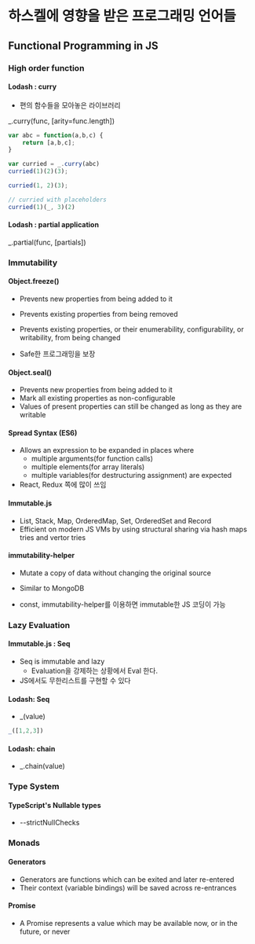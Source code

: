 # 하스켈에 영향을 받은 프로그래밍 언어들

## Functional Programming in JS

### High order function

#### Lodash : curry
* 편의 함수들을 모아놓은 라이브러리

_.curry(func, [arity=func.length])
```javascript
var abc = function(a,b,c) {
    return [a,b,c];
}

var curried = _.curry(abc)
curried(1)(2)(3);

curried(1, 2)(3);

// curried with placeholders
curried(1)(_, 3)(2)
```

#### Lodash : partial application

_.partial(func, [partials])

### Immutability

#### Object.freeze()
* Prevents new properties from being added to it
* Prevents existing properties from being removed
* Prevents existing properties, or their enumerability, configurability, or writability, from being changed


* Safe한 프로그래밍을 보장
#### Object.seal()
* Prevents new properties from being added to it
* Mark all existing properties as non-configurable
* Values of present properties can still be changed as long as they are writable

#### Spread Syntax (ES6)
* Allows an expression to be expanded in places where
  * multiple arguments(for function calls)
  * multiple elements(for array literals)
  * multiple variables(for destructuring assignment) are expected
* React, Redux 쪽에 많이 쓰임

#### Immutable.js
* List, Stack, Map, OrderedMap, Set, OrderedSet and Record
* Efficient on modern JS VMs by using structural sharing via hash maps tries and vertor tries

#### immutability-helper 
* Mutate a copy of data without changing the original source
* Similar to MongoDB


* const, immutability-helper를 이용하면 immutable한 JS 코딩이 가능

### Lazy Evaluation 
#### Immutable.js : Seq
* Seq is immutable and lazy
  * Evaluation을 강제하는 상황에서 Eval 한다.
* JS에서도 무한리스트를 구현할 수 있다
#### Lodash: Seq
* _(value)
```javascript
_([1,2,3])
```
#### Lodash: chain
* _.chain(value)

### Type System
#### TypeScript's Nullable types
* --strictNullChecks 

### Monads
#### Generators
* Generators are functions which can be exited and later re-entered
* Their context (variable bindings) will be saved across re-entrances
#### Promise
* A Promise represents a value which may be available now, or in the future, or never